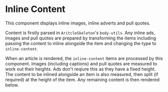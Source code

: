 # Inline Content

This component displays inline images, inline adverts and pull quotes.

Content is firstly parsed in `AritcleSkeleton`'s `body-utils`. Any inline ads, images and pull quotes are prepared by transforming the items including passing the content to inline alongside the item and changing the type to `inline-content`.

When an article is rendered, the `inline-content` items are processed by this component. Images (including captions) and pull quotes are measured to work out their heights. Ads don't reqiure this as they have a fixed height. The content to be inlined alongside an item is also measured, then split (if required) at the height of the item. Any remaining content is then rendered below.
